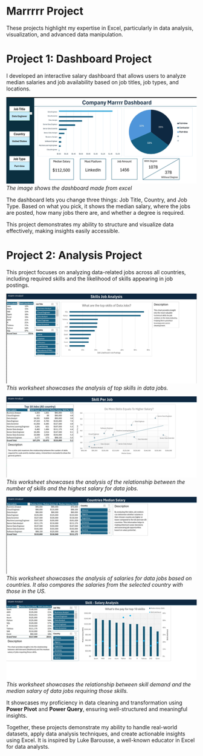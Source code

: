 # Marrrrr Project
These projects highlight my expertise in Excel, particularly in data analysis, visualization, and advanced data manipulation.

# Project 1: Dashboard Project
I developed an interactive salary dashboard that allows users to analyze median salaries and job availability based on job titles, job types, and locations. 

![Dashboard_Project_Pic](assets\Picture_project1.jpg)
*The image shows the dashboard made from excel*

The dashboard lets you change three things: Job Title, Country, and Job Type. Based on what you pick, it shows the median salary, where the jobs are posted, how many jobs there are, and whether a degree is required.

This project demonstrates my ability to structure and visualize data effectively, making insights easily accessible.

# Project 2: Analysis Project
This project focuses on analyzing data-related jobs across all countries, including required skills and the likelihood of skills appearing in job postings.

![Analysis_Project_Pic2](assets/Picture_project2.jpg)  
*This worksheet showcases the analysis of top skills in data jobs.*

![Analysis_Project_Pic3](assets/Picture_project3.jpg)  
*This worksheet showcases the analysis of the relationship between the number of skills and the highest salary for data jobs.*

![Analysis_Project_Pic4](assets/Picture_project4.jpg)  
*This worksheet showcases the analysis of salaries for data jobs based on countries. It also compares the salaries from the selected country with those in the US.*

![Analysis_Project_Pic5](assets/Picture_project5.jpg)  
*This worksheet showcases the relationship between skill demand and the median salary of data jobs requiring those skills.*

It showcases my proficiency in data cleaning and transformation using **Power Pivot** and **Power Query**, ensuring well-structured and meaningful insights.

Together, these projects demonstrate my ability to handle real-world datasets, apply data analysis techniques, and create actionable insights using Excel. It is inspired by Luke Barousse, a well-known educator in Excel for data analysts.